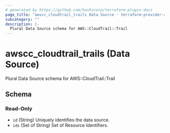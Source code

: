 ```yaml
---
# generated by https://github.com/hashicorp/terraform-plugin-docs
page_title: "awscc_cloudtrail_trails Data Source - terraform-provider-awscc"
subcategory: ""
description: |-
  Plural Data Source schema for AWS::CloudTrail::Trail
---
```


# awscc_cloudtrail_trails (Data Source)

Plural Data Source schema for AWS::CloudTrail::Trail



<!-- schema generated by tfplugindocs -->
## Schema

### Read-Only

- `id` (String) Uniquely identifies the data source.
- `ids` (Set of String) Set of Resource Identifiers.


